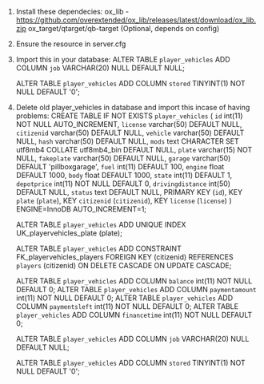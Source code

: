 1. Install these dependecies:
    ox_lib - https://github.com/overextended/ox_lib/releases/latest/download/ox_lib.zip
    ox_target/qtarget/qb-target (Optional, depends on config)

2. Ensure the resource in server.cfg

3. Import this in your database:
    ALTER TABLE `player_vehicles`
    ADD COLUMN `job` VARCHAR(20) NULL DEFAULT NULL;

    ALTER TABLE `player_vehicles`
    ADD COLUMN `stored` TINYINT(1) NOT NULL DEFAULT '0';

4. Delete old player_vehicles in database and import this incase of having problems:
    CREATE TABLE IF NOT EXISTS `player_vehicles` (
        `id` int(11) NOT NULL AUTO_INCREMENT,
        `license` varchar(50) DEFAULT NULL,
        `citizenid` varchar(50) DEFAULT NULL,
        `vehicle` varchar(50) DEFAULT NULL,
        `hash` varchar(50) DEFAULT NULL,
        `mods` text CHARACTER SET utf8mb4 COLLATE utf8mb4_bin DEFAULT NULL,
        `plate` varchar(15) NOT NULL,
        `fakeplate` varchar(50) DEFAULT NULL,
        `garage` varchar(50) DEFAULT 'pillboxgarage',
        `fuel` int(11) DEFAULT 100,
        `engine` float DEFAULT 1000,
        `body` float DEFAULT 1000,
        `state` int(11) DEFAULT 1,
        `depotprice` int(11) NOT NULL DEFAULT 0,
        `drivingdistance` int(50) DEFAULT NULL,
        `status` text DEFAULT NULL,
        PRIMARY KEY (`id`),
        KEY `plate` (`plate`),
        KEY `citizenid` (`citizenid`),
        KEY `license` (`license`)
    ) ENGINE=InnoDB AUTO_INCREMENT=1;

    ALTER TABLE `player_vehicles`
    ADD UNIQUE INDEX UK_playervehicles_plate (plate);

    ALTER TABLE `player_vehicles`
    ADD CONSTRAINT FK_playervehicles_players FOREIGN KEY (citizenid)
    REFERENCES `players` (citizenid) ON DELETE CASCADE ON UPDATE CASCADE;

    ALTER TABLE `player_vehicles`
    ADD COLUMN `balance` int(11) NOT NULL DEFAULT 0;
    ALTER TABLE `player_vehicles`
    ADD COLUMN `paymentamount` int(11) NOT NULL DEFAULT 0;
    ALTER TABLE `player_vehicles`
    ADD COLUMN `paymentsleft` int(11) NOT NULL DEFAULT 0;
    ALTER TABLE `player_vehicles`
    ADD COLUMN `financetime` int(11) NOT NULL DEFAULT 0;
    
    ALTER TABLE `player_vehicles`
    ADD COLUMN `job` VARCHAR(20) NULL DEFAULT NULL;

    ALTER TABLE `player_vehicles`
    ADD COLUMN `stored` TINYINT(1) NOT NULL DEFAULT '0';